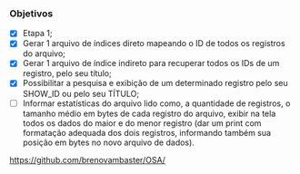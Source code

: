 ### Objetivos

- [x] Etapa 1;
- [x] Gerar 1 arquivo de índices direto mapeando o ID de todos os registros do arquivo;
- [x] Gerar 1 arquivo de índice indireto para recuperar todos os IDs de um registro, pelo seu título;
- [x] Possibilitar a pesquisa e exibição de um determinado registro pelo seu SHOW_ID ou pelo seu TÍTULO;
- [ ] Informar estatísticas do arquivo lido como, a quantidade de registros, o tamanho médio em
  bytes de cada registro do arquivo, exibir na tela todos os dados do maior e do menor registro
  (dar um print com formatação adequada dos dois registros, informando também sua posição
  em bytes no novo arquivo de dados).

https://github.com/brenovambaster/OSA/
